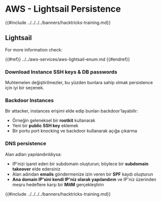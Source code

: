 # AWS - Lightsail Persistence

{{#include ../../../../banners/hacktricks-training.md}}

## Lightsail

For more information check:

{{#ref}}
../../aws-services/aws-lightsail-enum.md
{{#endref}}

### Download Instance SSH keys & DB passwords

Muhtemelen değiştirilmezler, bu yüzden bunlara sahip olmak persistence için iyi bir seçenek.

### Backdoor Instances

Bir attacker, instances erişimi elde edip bunları backdoor'layabilir:

- Örneğin geleneksel bir **rootkit** kullanarak
- Yeni bir **public SSH key** eklemek
- Bir portu port knocking ve backdoor kullanarak açığa çıkarma

### DNS persistence

Alan adları yapılandırıldıysa:

- IP'nizi işaret eden bir subdomain oluşturun; böylece bir **subdomain takeover** elde edersiniz
- Alan adından **emails** göndermenize izin veren bir **SPF** kaydı oluşturun
- **Ana domain IP'sini kendi IP'niz olarak yapılandırın** ve IP'niz üzerinden meşru hedeflere karşı bir **MitM** gerçekleştirin

{{#include ../../../../banners/hacktricks-training.md}}
